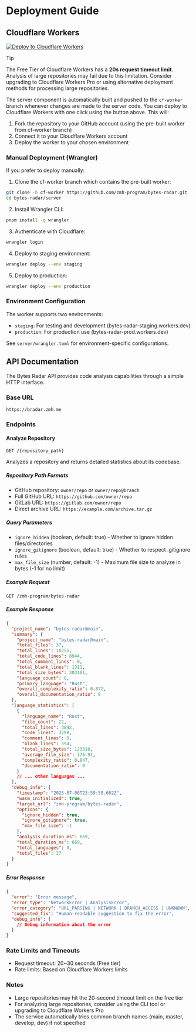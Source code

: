 # Deployment Guide

## Cloudflare Workers

[![Deploy to Cloudflare Workers](https://deploy.workers.cloudflare.com/button.svg)](https://deploy.workers.cloudflare.com/?url=https://github.com/zmh-program/bytes-radar/tree/cf-worker)

> [!TIP]
> The Free Tier of Cloudflare Workers has a **20s request timeout limit**. Analysis of large repositories may fail due to this limitation. Consider upgrading to Cloudflare Workers Pro or using alternative deployment methods for processing large repositories.

The server component is automatically built and pushed to the `cf-worker` branch whenever changes are made to the server code. You can deploy to Cloudflare Workers with one click using the button above. This will:

1. Fork the repository to your GitHub account (using the pre-built worker from cf-worker branch)
2. Connect it to your Cloudflare Workers account
3. Deploy the worker to your chosen environment

### Manual Deployment (Wrangler)

If you prefer to deploy manually:

1. Clone the cf-worker branch which contains the pre-built worker:
```bash
git clone -b cf-worker https://github.com/zmh-program/bytes-radar.git
cd bytes-radar/server
```

2. Install Wrangler CLI:
```bash
pnpm install -g wrangler
```

3. Authenticate with Cloudflare:
```bash
wrangler login
```

4. Deploy to staging environment:
```bash
wrangler deploy --env staging
```

5. Deploy to production:
```bash
wrangler deploy --env production
```

### Environment Configuration

The worker supports two environments:
- `staging`: For testing and development (bytes-radar-staging.workers.dev)
- `production`: For production use (bytes-radar-prod.workers.dev)

See `server/wrangler.toml` for environment-specific configurations.

## API Documentation

The Bytes Radar API provides code analysis capabilities through a simple HTTP interface.

### Base URL
```
https://bradar.zmh.me
```

### Endpoints

#### Analyze Repository
```http
GET /{repository_path}
```

Analyzes a repository and returns detailed statistics about its codebase.

##### Repository Path Formats
- GitHub repository: `owner/repo` or `owner/repo@branch`
- Full GitHub URL: `https://github.com/owner/repo`
- GitLab URL: `https://gitlab.com/owner/repo`
- Direct archive URL: `https://example.com/archive.tar.gz`

##### Query Parameters
- `ignore_hidden` (boolean, default: true) - Whether to ignore hidden files/directories
- `ignore_gitignore` (boolean, default: true) - Whether to respect .gitignore rules
- `max_file_size` (number, default: -1) - Maximum file size to analyze in bytes (-1 for no limit)

##### Example Request
```http
GET /zmh-program/bytes-radar
```

##### Example Response
```json
{
  "project_name": "bytes-radar@main",
  "summary": {
    "project_name": "bytes-radar@main",
    "total_files": 37,
    "total_lines": 10255,
    "total_code_lines": 8944,
    "total_comment_lines": 0,
    "total_blank_lines": 1311,
    "total_size_bytes": 303101,
    "language_count": 8,
    "primary_language": "Rust",
    "overall_complexity_ratio": 0.872,
    "overall_documentation_ratio": 0
  },
  "language_statistics": [
    {
      "language_name": "Rust",
      "file_count": 22,
      "total_lines": 3892,
      "code_lines": 3298,
      "comment_lines": 0,
      "blank_lines": 594,
      "total_size_bytes": 123310,
      "average_file_size": 176.91,
      "complexity_ratio": 0.847,
      "documentation_ratio": 0
    }
    // ... other languages ...
  ],
  "debug_info": {
    "timestamp": "2025-07-06T23:59:50.662Z",
    "wasm_initialized": true,
    "target_url": "zmh-program/bytes-radar",
    "options": {
      "ignore_hidden": true,
      "ignore_gitignore": true,
      "max_file_size": -1
    },
    "analysis_duration_ms": 669,
    "total_duration_ms": 669,
    "total_languages": 8,
    "total_files": 37
  }
}
```

##### Error Response
```json
{
  "error": "Error message",
  "error_type": "NetworkError | AnalysisError",
  "error_category": "URL_PARSING | NETWORK | BRANCH_ACCESS | UNKNOWN",
  "suggested_fix": "Human-readable suggestion to fix the error",
  "debug_info": {
    // Debug information about the error
  }
}
```

### Rate Limits and Timeouts
- Request timeout: 20~30 seconds (Free tier)
- Rate limits: Based on Cloudflare Workers limits

### Notes
- Large repositories may hit the 20-second timeout limit on the free tier
- For analyzing large repositories, consider using the CLI tool or upgrading to Cloudflare Workers Pro
- The service automatically tries common branch names (main, master, develop, dev) if not specified

